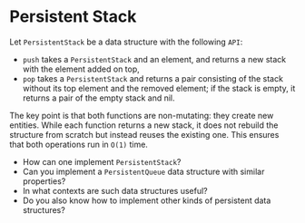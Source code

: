 # Persistent Stack

Let `PersistentStack` be a data structure with the following `API`:

* `push` takes a `PersistentStack` and an element, and returns a new stack with the element added on top,
* `pop` takes a `PersistentStack` and returns a pair consisting of the stack without its top element and the removed element; if the stack is empty, it returns a pair of the empty stack and nil.

The key point is that both functions are non-mutating: they create new entities. While each function returns a new stack, it does not rebuild the structure
from scratch but instead reuses the existing one. This ensures that both operations run in `O(1)` time.

* How can one implement `PersistentStack`?
* Can you implement a `PersistentQueue` data structure with similar properties?
* In what contexts are such data structures useful?
* Do you also know how to implement other kinds of persistent data structures?
